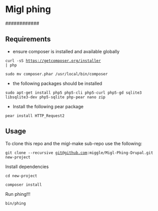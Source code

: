 # Migl phing
############
 
## Requirements

* ensure composer is installed and available globally

<code>curl -sS https://getcomposer.org/installer | php</code>

<code>sudo mv composer.phar /usr/local/bin/composer</code>
      
* the following packages should be installed

<code>sudo apt-get install php5 php5-cli php5-curl php5-gd sqlite3 libsqlite3-dev php5-sqlite php-pear nano zip</code>

* Install the following pear package

<code>pear install HTTP_Request2</code>

## Usage

To clone this repo and the migl-make sub-repo use the following: 

<code>git clone --recursive git@github.com:miggle/Migl-Phing-Drupal.git new-project</code>

Install dependencies

<code>cd new-project</code>

<code>composer install</code>

Run phing!!!

<code>bin/phing</code>